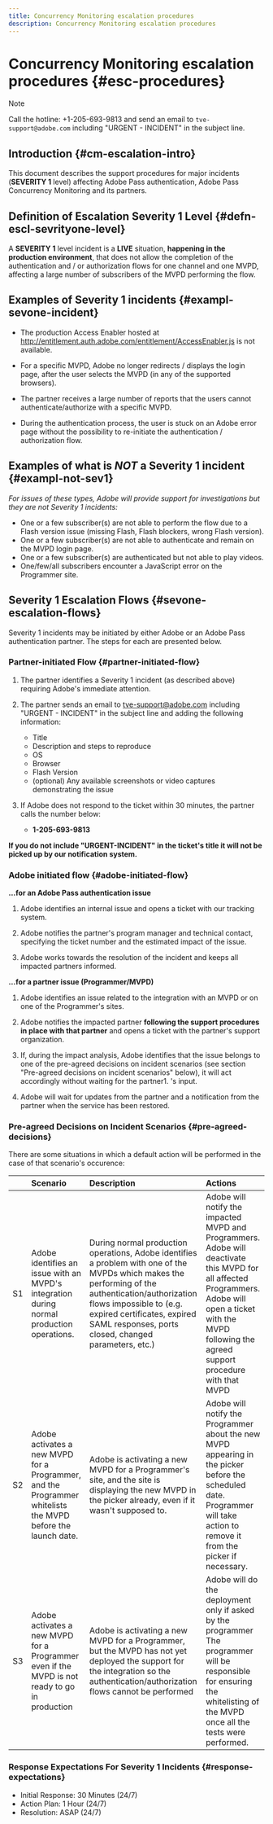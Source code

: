 ```yaml
---
title: Concurrency Monitoring escalation procedures
description: Concurrency Monitoring escalation procedures
---
```


# Concurrency Monitoring escalation procedures {#esc-procedures}

>[!NOTE]
>
>Call the hotline: +1-205-693-9813 and send an email to `tve-support@adobe.com` including "URGENT - INCIDENT" in the subject line.


## Introduction {#cm-escalation-intro}

This document describes the support procedures for major incidents (**SEVERITY 1** level) affecting Adobe Pass authentication, Adobe Pass Concurrency Monitoring and its partners.
 
## Definition of Escalation Severity 1 Level {#defn-escl-sevrityone-level}

A **SEVERITY 1** level incident is a **LIVE** situation, **happening in the production environment**, that does not allow the completion of the authentication and / or authorization flows for one channel and one MVPD, affecting a large number of subscribers of the MVPD performing the flow.

## Examples of Severity 1 incidents {#exampl-sevone-incident}

* The production Access Enabler hosted at <http://entitlement.auth.adobe.com/entitlement/AccessEnabler.js> is not available.

* For a specific MVPD, Adobe no longer redirects / displays the login page, after the user selects the MVPD (in any of the supported browsers).

* The partner receives a large number of reports that the users cannot authenticate/authorize with a specific MVPD.

* During the authentication process, the user is stuck on an Adobe error page without the possibility to re-initiate the authentication / authorization flow.


## Examples of what is *NOT* a Severity 1 incident {#exampl-not-sev1}

*For issues of these types, Adobe will provide support for investigations but they are not Severity 1 incidents:*

* One or a few subscriber(s) are not able to perform the flow due to a Flash version issue (missing Flash, Flash blockers, wrong Flash version).
* One or a few subscriber(s) are not able to authenticate and remain on the MVPD login page.
* One or a few subscriber(s) are authenticated but not able to play videos.
* One/few/all subscribers encounter a JavaScript error on the Programmer site.

## Severity 1 Escalation Flows {#sevone-escalation-flows}

Severity 1 incidents may be initiated by either Adobe or an Adobe Pass authentication partner. The steps for each are presented below.

### Partner-initiated Flow {#partner-initiated-flow}

1. The partner identifies a Severity 1 incident (as described above) requiring Adobe's immediate attention.

1. The partner sends an email to tve-support@adobe.com including "URGENT - INCIDENT" in the subject line and adding the following information:

    * Title
    * Description and steps to reproduce
    * OS
    * Browser
    * Flash Version
    * (optional) Any available screenshots or video captures demonstrating the issue

1. If Adobe does not respond to the ticket within 30 minutes, the partner calls the number below:

    * **1-205-693-9813**

   
**If you do not include "URGENT-INCIDENT" in the ticket's title it will not be picked up by our notification system.**
 
### Adobe initiated flow {#adobe-initiated-flow}

**...for an Adobe Pass authentication issue**
    
1. Adobe identifies an internal issue and opens a ticket with our tracking system. 

1. Adobe notifies the partner's program manager and technical contact, specifying the ticket number and the estimated impact of the issue. 

1. Adobe works towards the resolution of the incident and keeps all impacted partners informed.
 

**...for a partner issue (Programmer/MVPD)**

1.  Adobe identifies an issue related to the integration with an MVPD or on one of the Programmer's sites.

1. Adobe notifies the impacted partner **following the support procedures in place with that partner** and opens a ticket with the partner's support organization.

1. If, during the impact analysis, Adobe identifies that the issue belongs to one of the pre-agreed decisions on incident scenarios (see section "Pre-agreed decisions on incident scenarios" below), it will act accordingly without waiting for the partner1. 's input.

1. Adobe will wait for updates from the partner and a notification from the partner when the service has been restored.

### Pre-agreed Decisions on Incident Scenarios {#pre-agreed-decisions}

There are some situations in which a default action will be performed in the case of that scenario's occurence:

|    |                                                   Scenario                                                  |                                                                                                                               Description                                                                                                                              |                                                                                                      Actions                                                                                                     |
|:---:|:---|:---|:---|
| S1 | Adobe identifies an issue with an MVPD's integration during normal production operations.                   | During normal production operations, Adobe identifies a problem with one of the MVPDs which makes the performing of the authentication/authorization flows impossible to (e.g. expired certificates, expired SAML responses, ports closed, changed parameters, etc.)   | Adobe will notify the impacted MVPD and Programmers. Adobe will deactivate this MVPD for all affected Programmers. Adobe will open a ticket with the MVPD following the agreed support  procedure with that MVPD |
| S2 | Adobe activates a new MVPD for a Programmer, and the Programmer whitelists the MVPD before the launch date. | Adobe is activating a new MVPD for a Programmer's site, and the site is displaying the new MVPD in the picker already, even if it wasn't supposed to.                                                                                                                  | Adobe will notify the Programmer about the new MVPD appearing in the picker before the scheduled date. Programmer will take action to remove it from the picker if necessary.                                    |
| S3 | Adobe activates a new MVPD for a Programmer even if the MVPD is not ready to go in production               | Adobe is activating a new MVPD for a Programmer, but the MVPD has not yet deployed the support for the integration so the authentication/authorization flows cannot be performed                                                                                       | Adobe will do the deployment only if asked by the programmer The programmer will be responsible for ensuring the whitelisting of the MVPD once all the tests were performed.                                     |

### Response Expectations For Severity 1 Incidents {#response-expectations}

* Initial Response: 30 Minutes (24/7)
* Action Plan: 1 Hour (24/7)
* Resolution: ASAP (24/7)
